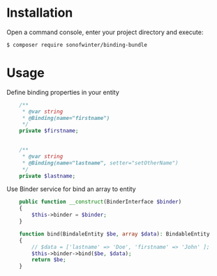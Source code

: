 Installation
============


Open a command console, enter your project directory and execute:

```bash
$ composer require sonofwinter/binding-bundle
```

Usage
=====

Define binding properties in your entity


```php
    /**
     * @var string
     * @Binding(name="firstname")
     */
    private $firstname;
    

    /**
     * @var string
     * @Binding(name="lastname", setter="setOtherName")
     */
    private $lastname;
```

Use Binder service for bind an array to entity

```php
    public function __construct(BinderInterface $binder)
    {
        $this->binder = $binder;
    }

    function bind(BindaleEntity $be, array $data): BindableEntity
    {
        // $data = ['lastname' => 'Doe', 'firstname' => 'John' ];
        $this->binder->bind($be, $data);
        return $be;
    }
```

